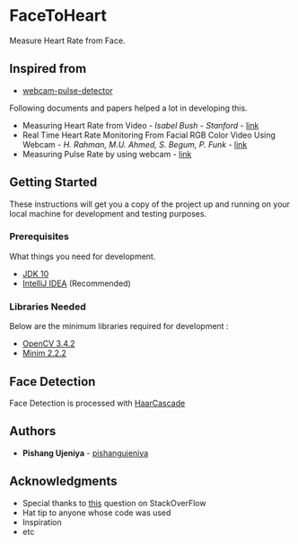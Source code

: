 # FaceToHeart

Measure Heart Rate from Face.

## Inspired from

* [webcam-pulse-detector](https://github.com/thearn/webcam-pulse-detector)

Following documents and papers helped a lot in developing this.

* Measuring Heart Rate from Video - *Isabel Bush - Stanford* - [link](https://web.stanford.edu/class/cs231a/prev_projects_2016/finalReport.pdf) 
* Real Time Heart Rate Monitoring From Facial RGB Color Video Using Webcam - *H. Rahman, M.U. Ahmed, S. Begum, P. Funk* - [link](http://www.ep.liu.se/ecp/129/002/ecp16129002.pdf)
* Measuring Pulse Rate by using webcam - [link](https://www.researchgate.net/publication/268685179_Measuring_the_pulse_rate_by_using_webcam)

## Getting Started

These instructions will get you a copy of the project up and running on your local machine for development and testing purposes.

### Prerequisites

What things you need for development.

* [JDK 10](http://www.oracle.com/technetwork/java/javase/downloads/jdk10-downloads-4416644.html)
* [IntelliJ IDEA](https://www.jetbrains.com/idea/download/) (Recommended)

### Libraries Needed
Below are the minimum libraries required for development :

* [OpenCV 3.4.2](https://opencv.org/releases.html) 
* [Minim 2.2.2](https://github.com/ddf/Minim/releases) 

## Face Detection

Face Detection is processed with [HaarCascade](https://github.com/opencv/opencv/blob/master/data/haarcascades/haarcascade_frontalface_alt.xml) 

## Authors
* **Pishang Ujeniya** -  [pishangujeniya](https://github.com/pishangujeniya)

## Acknowledgments
* Special thanks to [this](https://stackoverflow.com/questions/27310426/detecting-heartbeat-using-webcam) question on StackOverFlow
* Hat tip to anyone whose code was used
* Inspiration
* etc
